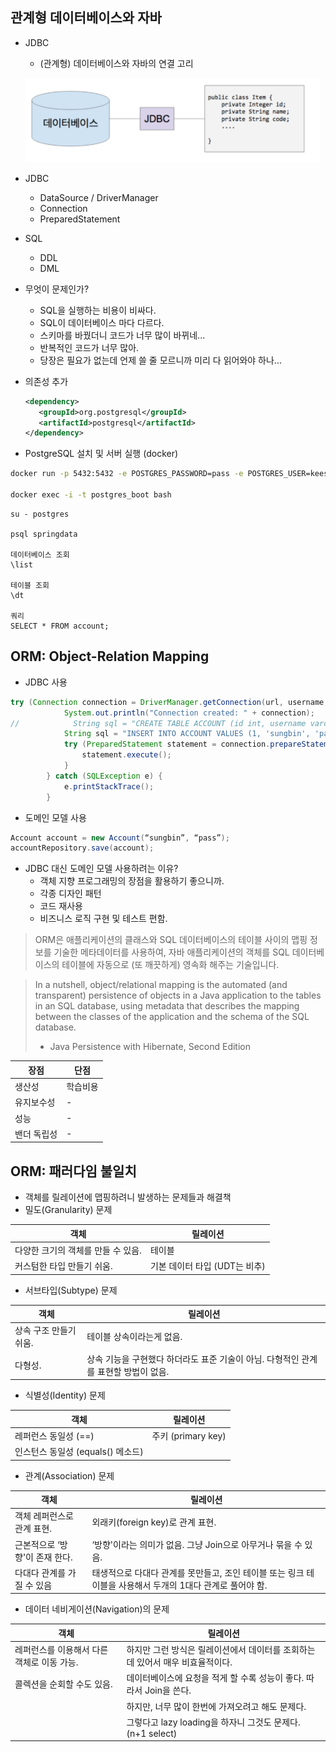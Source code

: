 ## 관계형 데이터베이스와 자바
- JDBC
    * (관계형) 데이터베이스와 자바의 연결 고리

    ![](./img01.png)

- JDBC
    * DataSource / DriverManager
    * Connection
    * PreparedStatement
- SQL
    * DDL
    * DML
- 무엇이 문제인가?
    * SQL을 실행하는 비용이 비싸다.
    * SQL이 데이터베이스 마다 다르다.
    * 스키마를 바꿨더니 코드가 너무 많이 바뀌네...
    * 반복적인 코드가 너무 많아.
    * 당장은 필요가 없는데 언제 쓸 줄 모르니까 미리 다 읽어와야 하나...
- 의존성 추가

    ```xml
    <dependency>
       <groupId>org.postgresql</groupId>
       <artifactId>postgresql</artifactId>
    </dependency>
    ```

- PostgreSQL 설치 및 서버 실행 (docker)

```bash
docker run -p 5432:5432 -e POSTGRES_PASSWORD=pass -e POSTGRES_USER=keesun -e POSTGRES_DB=springdata --name postgres_boot -d postgres

docker exec -i -t postgres_boot bash
```

```postgresql
su - postgres

psql springdata

데이터베이스 조회
\list

테이블 조회
\dt

쿼리
SELECT * FROM account;
```

## ORM: Object-Relation Mapping
- JDBC 사용

```java
try (Connection connection = DriverManager.getConnection(url, username, password);) {
            System.out.println("Connection created: " + connection);
//            String sql = "CREATE TABLE ACCOUNT (id int, username varchar(255), password varchar(255));";
            String sql = "INSERT INTO ACCOUNT VALUES (1, 'sungbin', 'pass');";
            try (PreparedStatement statement = connection.prepareStatement(sql);) {
                statement.execute();
            }
        } catch (SQLException e) {
            e.printStackTrace();
        }
```

- 도메인 모델 사용

```java
Account account = new Account(“sungbin”, “pass”);
accountRepository.save(account);
```

- JDBC 대신 도메인 모델 사용하려는 이유?
  * 객체 지향 프로그래밍의 장점을 활용하기 좋으니까.
  * 각종 디자인 패턴
  * 코드 재사용
  * 비즈니스 로직 구현 및 테스트 편함.

> ORM은 애플리케이션의 클래스와 SQL 데이터베이스의 테이블 사이의 맵핑 정보를 기술한 메타데이터를 사용하여, 자바 애플리케이션의 객체를 SQL 데이터베이스의 테이블에 자동으로 (또 깨끗하게) 영속화 해주는 기술입니다.

> In a nutshell, object/relational mapping is the automated (and transparent) persistence of objects in a Java application to the tables in an SQL database, using metadata that describes the mapping between the classes of the application and the schema of the SQL database.
> - Java Persistence with Hibernate, Second Edition

|장점| 단점  |
|------|-----|
|생산성| 학습비용 |
|유지보수성| -   |
|성능| -   |
|밴더 독립성| -   |


## ORM: 패러다임 불일치
- 객체를 릴레이션에 맵핑하려니 발생하는 문제들과 해결책
- 밀도(Granularity) 문제

| 객체                   | 릴레이션                |
|----------------------|---------------------|
| 다양한 크기의 객체를 만들 수 있음. | 테이블                 |
| 커스텀한 타입 만들기 쉬움.      | 기본 데이터 타입 (UDT는 비추) |

- 서브타입(Subtype) 문제

| 객체                   | 릴레이션                                             |
|----------------------|--------------------------------------------------|
| 상속 구조 만들기 쉬움. | 테이블 상속이라는게 없음.                                   |
| 다형성.     | 상속 기능을 구현했다 하더라도 표준 기술이 아님. 다형적인 관계를 표현할 방법이 없음. |

- 식별성(Identity) 문제

| 객체                   | 릴레이션                |
|----------------------|---------------------|
| 레퍼런스 동일성 (==) | 주키 (primary key)                 |
| 인스턴스 동일성 (equals() 메소드)      |  |

- 관계(Association) 문제

| 객체                   | 릴레이션                |
|----------------------|---------------------|
| 객체 레퍼런스로 관계 표현. | 외래키(foreign key)로 관계 표현.|
| 근본적으로 ‘방향'이 존재 한다.      | ‘방향'이라는 의미가 없음. 그냥 Join으로 아무거나 묶을 수 있음. |
|          다대다 관계를 가질 수 있음            | 태생적으로 다대다 관계를 못만들고, 조인 테이블 또는 링크 테이블을 사용해서 두개의 1대다 관계로 풀어야 함. |

- 데이터 네비게이션(Navigation)의 문제

| 객체                   | 릴레이션 |
|----------------------|---|
| 레퍼런스를 이용해서 다른 객체로 이동 가능. | 하지만 그런 방식은 릴레이션에서 데이터를 조회하는데 있어서 매우 비효율적이다.|
| 콜렉션을 순회할 수도 있음.     | 데이터베이스에 요청을 적게 할 수록 성능이 좋다. 따라서 Join을 쓴다. |
|                      |   하지만, 너무 많이 한번에 가져오려고 해도 문제다.|
|                      |   그렇다고 lazy loading을 하자니 그것도 문제다. (n+1 select)   |